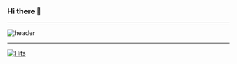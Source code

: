 ### Hi there 👋

---
<!--
**gotoplace/gotoplace** is a ✨ _special_ ✨ repository because its `README.md` (this file) appears on your GitHub profile.

Here are some ideas to get you started:

- 🔭 I’m currently working on ...
- 🌱 I’m currently learning ...
- 👯 I’m looking to collaborate on ...
- 🤔 I’m looking for help with ...
- 💬 Ask me about ...
- 📫 How to reach me: ...
- 😄 Pronouns: ...
- ⚡ Fun fact: ...
-->

![header](https://capsule-render.vercel.app/api?type=waving&color=auto&height=300&section=header&text=welcome&fontSize=80&desc=to%20my%20GitHub&descAlign=70&descAlignY=70)   

---
[![Hits](https://hits.seeyoufarm.com/api/count/incr/badge.svg?url=https%3A%2F%2Fgithub.com%2Fgotoplace%2Fhit-counter&count_bg=%2379C83D&title_bg=%23555555&icon=porsche.svg&icon_color=%23E7E7E7&title=hits&edge_flat=false)](https://hits.seeyoufarm.com)
